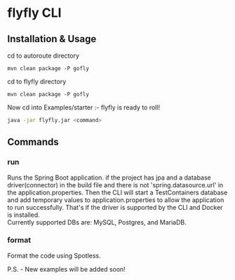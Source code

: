 # flyfly CLI
## Installation & Usage
cd to autoroute directory 
```console
mvn clean package -P gofly
```
cd to flyfly directory
```console
mvn clean package -P gofly
```
Now cd into Examples/starter :- flyfly is ready to roll!
```bash
java -jar flyfly.jar <command>
```

## Commands 

### run  
Runs the Spring Boot application. if the project has jpa and a database driver(connector) in the build file and there is not 'spring.datasource.url' in the application.properties. Then the CLI will start a TestContainers database and add temporary values to application.properties to allow the application to run successfully. That's if the driver is supported by the CLI and Docker is installed.  
Currently supported DBs are: MySQL, Postgres, and MariaDB.  

### format
Format the code using Spotless.
 
P.S. - New examples will be added soon!